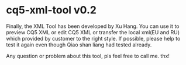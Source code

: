 # cq5-xml-tool v0.2

Finally, the XML Tool has been developed by Xu Hang. You can use it to preview CQ5 XML or edit CQ5 XML or transfer the local xml(EU and RU) which provided by customer to the right style. 
If possible, please help to test it again even though Qiao shan liang had tested already.  

Any question or problem about this tool, pls feel free to call me. thx!